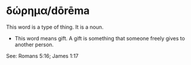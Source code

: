 # δώρημα/dōrēma
This word is a type of thing. It is a noun.

* This word means gift. A gift is something that someone freely gives to another person. 

See: Romans 5:16; James 1:17
